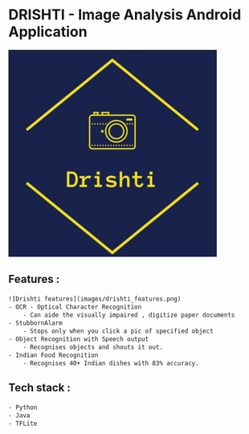 # DRISHTI - Image Analysis Android Application

![Drishti icon](images/drishti_icon.png)

## Features : 
	![Drishti features](images/drishti_features.png)
	- OCR - Optical Character Recognition
		- Can aide the visually impaired , digitize paper documents
	- StubbornAlarm
		- Stops only when you click a pic of specified object
	- Object Recognition with Speech output
		- Recognises objects and shouts it out.
	- Indian Food Recognition
		- Recognises 40+ Indian dishes with 83% accuracy.

## Tech stack : 
	- Python 
	- Java
	- TFLite



